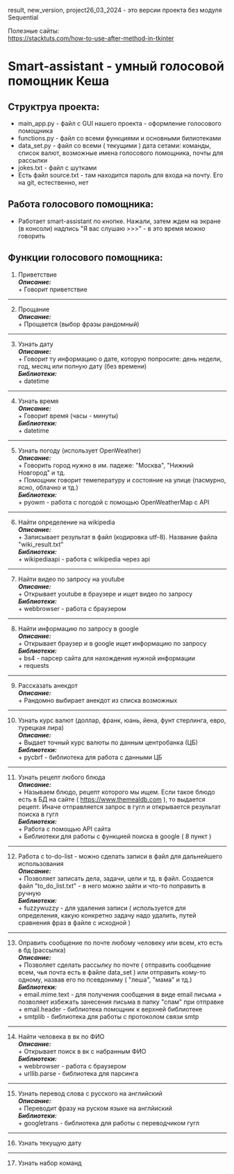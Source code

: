 result, new_version, project26_03_2024 - это версии проекта без модуля Sequential</br>

Полезные сайты:</br>
https://stacktuts.com/how-to-use-after-method-in-tkinter

# Smart-assistant - умный голосовой помощник Кеша

## Структруа проекта:
- main_app.py - файл с GUI нашего проекта - оформление голосового помощника
- functions.py - файл со всеми функциями и основными билиотеками
- data_set.py - файл со всеми ( текущими ) дата сетами: команды, список валют, возможные имена голосового помощника, почты для рассылки
- jokes.txt - файл с шутками
- Есть файл source.txt - там находится пароль для входа на почту. Его на git, естественно, нет

## Работа голосового помощника:
+ Работает smart-assistant по кнопке. Нажали, затем ждем на экране (в консоли) надпись "Я вас слушаю >>>" - в это время можно говорить

 ## Функции голосового помощника:
1. Приветствие 
</br>***Описание:***
    </br>+ Говорит приветствие
----------------------------------------------------------------------------------------------------------------------------------------------------------------------------------------------------------- 
2. Прощание
</br>***Описание:***
    </br>+ Прощается (выбор фразы рандомный)
------------------------------------------------------------------------------------------------------------------------------------------------------------------------------------------------------------
3. Узнать дату
</br>***Описание:***
    </br>+ Говорит ту информацию о дате, которую попросите: день недели, год, месяц или полную дату (без времени)
</br>***Библиотеки:***
    </br>+ datetime
----------------------------------------------------------------------------------------------------------------------------------------------------------------------------------------------------------- 
4. Узнать время
</br>***Описание:***
    </br>+ Говорит время (часы - минуты)
</br>***Библиотеки:***
    </br>+ datetime
------------------------------------------------------------------------------------------------------------------------------------------------------------------------------------------------------------
5. Узнать погоду (использует OpenWeather)
</br>***Описание:***
    </br>+ Говорить город нужно в им. падеже: "Москва", "Нижний Новгород" и тд.
    </br>+ Помощник говорит темепературу и состояние на улице (пасмурно, ясно, облачно и тд.)
</br>***Библиотеки:***
    </br>+ pyowm - работа с погодой с помощью OpenWeatherMap c API
------------------------------------------------------------------------------------------------------------------------------------------------------------------------------------------------------------
6. Найти определение на wikipedia
</br>***Описание:***
    </br>+ Записывает результат в файл (кодировка utf-8). Название файла "wiki_result.txt"
</br>***Библиотеки:***
    </br>+ wikipediaapi - работа с wikipedia через api
------------------------------------------------------------------------------------------------------------------------------------------------------------------------------------------------------------
7. Найти видео по запросу на youtube
</br>***Описание:***
    </br>+ Открывает youtube в браузере и ищет видео по запросу
</br>***Библиотеки:***
    </br>+ webbrowser - работа с браузером
------------------------------------------------------------------------------------------------------------------------------------------------------------------------------------------------------------
8. Найти информацию по запросу в google
</br>***Описание:***
    </br>+ Открывает браузер и в google ищет информацию по запросу 
</br>***Библиотеки:***
    </br>+ bs4 - парсер сайта для нахождения нужной информации
    </br>+ requests
------------------------------------------------------------------------------------------------------------------------------------------------------------------------------------------------------------
9. Рассказать анекдот
</br>***Описание:***
    </br>+ Рандомно выбирает анекдот из списка возможных
------------------------------------------------------------------------------------------------------------------------------------------------------------------------------------------------------------
10. Узнать курс валют (доллар, франк, юань, йена, фунт стерлинга, евро, турецкая лира)
</br>***Описание:***
   </br>+ Выдает точный курс валюты по данным центробанка (ЦБ)
</br>***Библиотеки:***
    </br>+ pycbrf - библиотека для работа с данными ЦБ
------------------------------------------------------------------------------------------------------------------------------------------------------------------------------------------------------------
11. Узнать рецепт любого блюда
</br>***Описание:***
   </br>+ Называем блюдо, рецепт которого мы ищем. Если такое блюдо есть в БД на сайте ( https://www.themealdb.com ), то выдается рецепт. Иначе отправляется запрос в гугл и открывается результат поиска в гугл 
</br>***Библиотеки:***
    </br>+ Работа с помощью API сайта
    </br>+ Библиотеки для работы с функцией поиска в google ( 8 пункт )
------------------------------------------------------------------------------------------------------------------------------------------------------------------------------------------------------------
12. Работа с to-do-list - можно сделать записи в файл для дальнейшего использования
</br>***Описание:***
   </br>+ Позволяет записать дела, задачи, цели и тд. в файл. Создается файл "to_do_list.txt" - в него можно зайти и что-то поправить в ручную
</br>***Библиотеки:***
    </br>+ fuzzywuzzy - для удаления записи ( используется для определения, какую конкретно задачу надо удалить, путей сравнения фраз в файле с исходной ) 
------------------------------------------------------------------------------------------------------------------------------------------------------------------------------------------------------------
13. Оправить сообщение по почте любому человеку или всем, кто есть в бд (рассылка)
</br>***Описание:***
   </br>+ Позволяет сделать рассылку по почте ( отправить сообщение всем, чья почта есть в файле data_set ) или отправить кому-то одному, назвав его по псевдониму ( "леша", "мама" и тд.)
</br>***Библиотеки:***
    </br>+ email.mime.text - для получения сообщения в  виде email письма + позволяет избежать занесения письма в папку "спам" при отправке
    </br>+ email.header - библиотека помощник к верхней библиотеке
    </br>+ smtplib - библиотека для работы с протоколом связи smtp
------------------------------------------------------------------------------------------------------------------------------------------------------------------------------------------------------------
14. Найти человека в вк по ФИО
</br>***Описание:***
   </br>+ Открывает поиск в вк с набранным ФИО
</br>***Библиотеки:***
    </br>+ webbrowser - работа с браузером
    </br>+ urllib.parse - библиотека для парсинга
------------------------------------------------------------------------------------------------------------------------------------------------------------------------------------------------------------
15. Узнать перевод слова с русского на английский
</br>***Описание:***
   </br>+ Переводит фразу на руском языке на англйиский 
</br>***Библиотеки:***
    </br>+ googletrans - библиотека для работы с переводчиком гугл
------------------------------------------------------------------------------------------------------------------------------------------------------------------------------------------------------------
16. Узнать текущую дату
------------------------------------------------------------------------------------------------------------------------------------------------------------------------------------------------------------
17. Узнать набор команд
  
